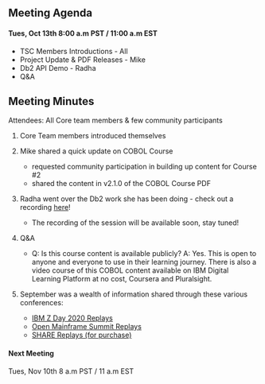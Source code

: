 ## Meeting Agenda

#### Tues, Oct 13th 8:00 a.m PST / 11:00 a.m EST

- TSC Members Introductions - All
- Project Update & PDF Releases - Mike
- Db2 API Demo - Radha
- Q&A

## Meeting Minutes

Attendees: All Core team members & few community participants

1. Core Team members introduced themselves
2. Mike shared a quick update on COBOL Course
   - requested community participation in building up content for Course #2
   - shared the content in v2.1.0 of the COBOL Course PDF
3. Radha went over the Db2 work she has been doing - check out a recording [here](https://drive.google.com/file/d/1ufFW1ENFM_3EITLiAlGs7RmhOrfJxfoD/view?usp=sharing)!
   - The recording of the session will be available soon, stay tuned!
4. Q&A
   - Q: Is this course content is available publicly?
     A: Yes. This is open to anyone and everyone to use in their learning journey. There is also a video course of this COBOL content available
        on IBM Digital Learning Platform at no cost, Coursera and Pluralsight.

5. September was a wealth of information shared through these various conferences:
   - [IBM Z Day 2020 Replays](https://ibmzday-vconf.bemyapp.com/#/event)
   - [Open Mainframe Summit Replays](https://www.youtube.com/channel/UC-WTXQQtz2m5iTflJLK59aw/videos)
   - [SHARE Replays (for purchase)](https://event.share.org/home)

#### Next Meeting

Tues, Nov 10th 8 a.m PST / 11 a.m EST
